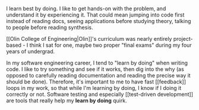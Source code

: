 I learn best by doing.  I like to get hands-on with the problem, and understand it by experiencing it.  That could mean jumping into code first instead of reading docs, seeing applications before studying theory, talking to people before reading synthesis.

[[Olin College of Engineering|Olin]]'s curriculum was nearly entirely project-based - I think I sat for one, maybe two proper "final exams" during my four years of undergrad.

In my software engineering career, I tend to "learn by doing" when writing code.  I like to try something and see if it works, then dig into the why (as opposed to carefully reading documentation and reading the precise way it should be done).  Therefore, it's important to me to have fast [[feedback]] loops in my work, so that while I'm learning by doing, I know if I doing it correctly or not.  Software testing and especially [[test-driven development]] are tools that really help my **learn by doing** quirk.